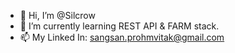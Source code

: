- 👋 Hi, I’m @Silcrow
- 🌱 I’m currently learning REST API & FARM stack.
- 📫 My Linked In: [sangsan.prohmvitak@gmail.com](https://www.linkedin.com/in/sangsan-prohmvitak/)

<!---
Silcrow/Silcrow is a ✨ special ✨ repository because its `README.md` (this file) appears on your GitHub profile.
You can click the Preview link to take a look at your changes.
--->
